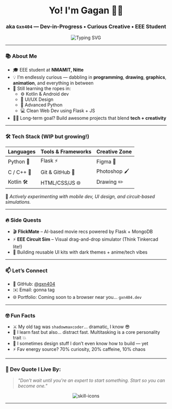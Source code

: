<h1 align="center">Yo! I'm Gagan 👨‍💻</h1>
<h3 align="center">aka <code>Gxn404</code> — Dev-in-Progress • Curious Creative • EEE Student</h3>

<p align="center">
  <img src="https://readme-typing-svg.herokuapp.com?font=Fira+Code&duration=3000&pause=1000&center=true&vCenter=true&multiline=true&width=450&height=60&lines=Currently+Learning+All+the+Things...;Fueled+by+Curiosity+%26+Coffee+%E2%98%95" alt="Typing SVG" />
</p>

---

### 📚 About Me
- 🎓 EEE student at **NMAMIT, Nitte**
- 💡 I’m endlessly curious — dabbling in **programming**, **drawing**, **graphics**, **animation**, and everything in between
- 🌱 Still learning the ropes in:
  - ⚙️ Kotlin & Android dev  
  - 🎨 UI/UX Design  
  - 🐍 Advanced Python  
  - 💻 Clean Web Dev using Flask + JS
- 👨‍🚀 Long-term goal? Build awesome projects that blend **tech + creativity**

---

### 🛠️ Tech Stack (WIP but growing!)
| Languages  | Tools & Frameworks | Creative Zone  |
|------------|--------------------|----------------|
| Python 🐍  | Flask ⚡            | Figma 🎨       |
| C / C++ 🔧 | Git & GitHub 🐙     | Photoshop 🖌️  |
| Kotlin 🛠️ | HTML/CSS/JS 🌐     | Drawing ✏️     |

🧪 *Actively experimenting with mobile dev, UI design, and circuit-based simulations.*

---

### 🔥 Side Quests
- 🎬 **FlickMate** – AI-based movie recs powered by Flask + MongoDB  
- ⚡ **EEE Circuit Sim** – Visual drag-and-drop simulator (Think Tinkercad lite!)  
- 🎨 Building reusable UI kits with dark themes + anime/tech vibes

---

### 📫 Let’s Connect
- 🐙 GitHub: [@gxn404](https://github.com/gxn404)
- ✉️ Email: gonna tag
- 🌐 Portfolio: Coming soon to a browser near you... `gxn404.dev`

---

### 🤓 Fun Facts
- ⚔️ My old tag was `shadowmaxcoder`... dramatic, I know 😎  
- 🧠 I learn fast but also... distract fast. Multitasking is a core personality trait 💥  
- 🎨 I sometimes design stuff I don’t even know how to build — yet  
- ⚡ Fav energy source? 70% curiosity, 20% caffeine, 10% chaos

---

### 🧩 Dev Quote I Live By:
> *"Don't wait until you're an expert to start something. Start so you can become one."*

<p align="center">
  <img src="https://skillicons.dev/icons?i=py,cpp,c,html,css,js,figma,git,flask" alt="skill-icons">
</p>

---

<!---
Gxn404/Gxn404 is a ✨ special ✨ repository because its `README.md` (this file) appears on your GitHub profile.
You can click the Preview link to take a look at your changes.
--->
